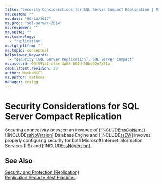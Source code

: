 ```yaml
---
title: "Security Considerations for SQL Server Compact Replication | Microsoft Docs"
ms.custom: ""
ms.date: "06/13/2017"
ms.prod: "sql-server-2014"
ms.reviewer: ""
ms.suite: ""
ms.technology: 
  - "replication"
ms.tgt_pltfrm: ""
ms.topic: conceptual
helpviewer_keywords: 
  - "security [SQL Server replication], SQL Server Compact"
ms.assetid: 09f591a1-cfae-4a08-b04d-50bd02e7b71a
caps.latest.revision: 30
author: MashaMSFT
ms.author: mathoma
manager: craigg
---
```

# Security Considerations for SQL Server Compact Replication
  Securing connectivity between an instance of [!INCLUDE[msCoName](../../../includes/msconame-md.md)] [!INCLUDE[ssNoVersion](../../../includes/ssnoversion-md.md)] Database Engine and [!INCLUDE[ssEW](../../../includes/ssew-md.md)] involves properly configuring security for both Microsoft Internet Information Services (IIS) and [!INCLUDE[ssNoVersion](../../../includes/ssnoversion-md.md)].  
  
## See Also  
 [Security and Protection &#40;Replication&#41;](security-and-protection-replication.md)   
 [Replication Security Best Practices](replication-security-best-practices.md)  
  
  
